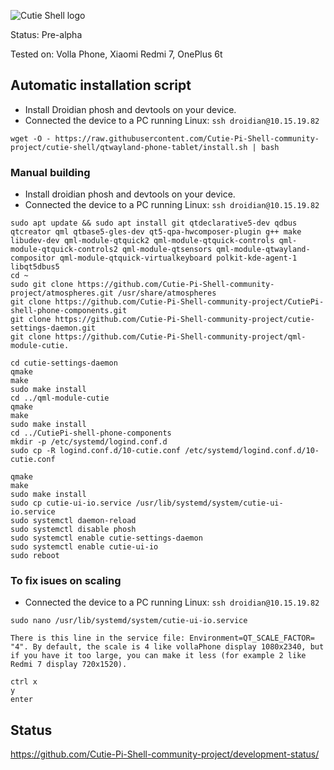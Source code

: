 
![Cutie Shell logo](https://avatars.githubusercontent.com/u/88682014?s=200&v=4)

Status: Pre-alpha

Tested on: Volla Phone, Xiaomi Redmi 7, OnePlus 6t

## Automatic installation script

* Install Droidian phosh and devtools on your device.  
* Connected the device to a PC running Linux: `ssh droidian@10.15.19.82`  

```
wget -O - https://raw.githubusercontent.com/Cutie-Pi-Shell-community-project/cutie-shell/qtwayland-phone-tablet/install.sh | bash
```


### Manual building

* Install droidian phosh and devtools on your device.  
* Connected the device to a PC running Linux: `ssh droidian@10.15.19.82`    

```
sudo apt update && sudo apt install git qtdeclarative5-dev qdbus qtcreator qml qtbase5-gles-dev qt5-qpa-hwcomposer-plugin g++ make libudev-dev qml-module-qtquick2 qml-module-qtquick-controls qml-module-qtquick-controls2 qml-module-qtsensors qml-module-qtwayland-compositor qml-module-qtquick-virtualkeyboard polkit-kde-agent-1 libqt5dbus5
cd ~
sudo git clone https://github.com/Cutie-Pi-Shell-community-project/atmospheres.git /usr/share/atmospheres
git clone https://github.com/Cutie-Pi-Shell-community-project/CutiePi-shell-phone-components.git
git clone https://github.com/Cutie-Pi-Shell-community-project/cutie-settings-daemon.git
git clone https://github.com/Cutie-Pi-Shell-community-project/qml-module-cutie.

cd cutie-settings-daemon
qmake
make 
sudo make install
cd ../qml-module-cutie
qmake
make
sudo make install
cd ../CutiePi-shell-phone-components
mkdir -p /etc/systemd/logind.conf.d
sudo cp -R logind.conf.d/10-cutie.conf /etc/systemd/logind.conf.d/10-cutie.conf

qmake
make
sudo make install
sudo cp cutie-ui-io.service /usr/lib/systemd/system/cutie-ui-io.service
sudo systemctl daemon-reload
sudo systemctl disable phosh
sudo systemctl enable cutie-settings-daemon
sudo systemctl enable cutie-ui-io
sudo reboot
```


### To fix isues on scaling
* Connected the device to a PC running Linux: `ssh droidian@10.15.19.82` 

```
sudo nano /usr/lib/systemd/system/cutie-ui-io.service

There is this line in the service file: Environment=QT_SCALE_FACTOR= "4". By default, the scale is 4 like vollaPhone display 1080x2340, but if you have it too large, you can make it less (for example 2 like Redmi 7 display 720x1520).

ctrl x
y
enter
```

## Status

https://github.com/Cutie-Pi-Shell-community-project/development-status/
